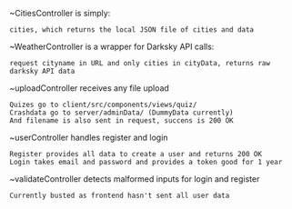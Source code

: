~CitiesController is simply:

    cities, which returns the local JSON file of cities and data

~WeatherController is a wrapper for Darksky API calls:

    request cityname in URL and only cities in cityData, returns raw darksky API data

~uploadController receives any file upload

    Quizes go to client/src/components/views/quiz/ 
    Crashdata go to server/adminData/ (DummyData currently)
    And filename is also sent in request, succens is 200 OK

~userController handles register and login

    Register provides all data to create a user and returns 200 OK
    Login takes email and password and provides a token good for 1 year

~validateController detects malformed inputs for login and register

    Currently busted as frontend hasn't sent all user data

